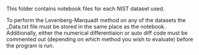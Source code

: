 This folder contains notebook files for each NIST dataset used. 

To perform the Levenberg-Marquadt method on any of the datasets the _Data.txt file must be stored in the same place as the notebook. Additionally, either the numerical differentiaion or auto diff code must be commented out (depending on which method you wish to evaluate) before the program is run.
